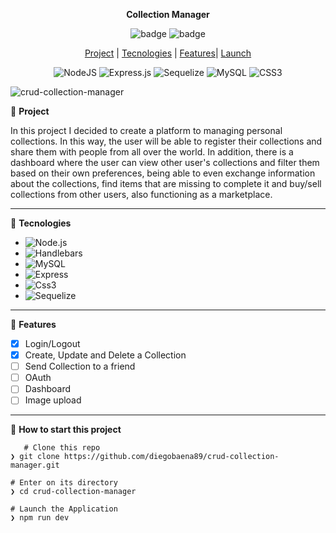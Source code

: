 <div align="center">

**Collection Manager**

![badge](https://badgen.net/badge/languages/3/:color?)  ![badge](https://badgen.net/badge/made_by/diegobaena89/:color?) 

[Project](#project) | [Tecnologies](#tecnologies) | [Features](#features)| [Launch](#launch)


<img alt="NodeJS" src="https://img.shields.io/badge/node.js%20-%2343853D.svg?&style=for-the-badge&logo=node.js&logoColor=white"/>  <img alt="Express.js" src="https://img.shields.io/badge/express.js%20-%23404d59.svg?&style=for-the-badge"/>    ![Sequelize](https://img.shields.io/badge/Sequelize-52B0E7?style=for-the-badge&logo=Sequelize&logoColor=white) <img alt="MySQL" src="https://img.shields.io/badge/mysql-%2300f.svg?&style=for-the-badge&logo=mysql&logoColor=white"/>   <img alt="CSS3" src="https://img.shields.io/badge/css3%20-%231572B6.svg?&style=for-the-badge&logo=css3&logoColor=white"/> 


</div>

![crud-collection-manager](https://github.com/diegobaena89/crud-collection-manager/blob/main/crudCollection.gif?raw=true "crud-collection-manager")


📝 <a id="project"> **Project** </a>

In this project I decided to create a platform to managing personal collections. In this way, the user will be able to register their collections and share them with people from all over the world. In addition, there is a dashboard where the user can view other user's collections and filter them based on their own preferences, being able to even exchange information about the collections, find items that are missing to complete it and buy/sell collections from other users, also functioning as a marketplace.

---

🚀 <a id="tecnologies"> **Tecnologies** </a>

- ![Node.js](https://nodejs.org/en/docs/)
- ![Handlebars](https://handlebarsjs.com/)
- ![MySQL](https://dev.mysql.com/doc/)
- ![Express](https://expressjs.com/pt-br/)
- ![Css3](https://www.w3schools.com/css/)
- ![Sequelize](https://sequelize.org/)

---

🚀 <a id="features"> **Features** </a>

- [x] Login/Logout 
- [x] Create, Update and Delete a Collection
- [ ] Send Collection to a friend
- [ ] OAuth
- [ ] Dashboard
- [ ] Image upload 

---

📂 <a id="launch"> **How to start this project** </a>

       # Clone this repo
    ❯ git clone https://github.com/diegobaena89/crud-collection-manager.git

    # Enter on its directory
    ❯ cd crud-collection-manager

    # Launch the Application    
    ❯ npm run dev
